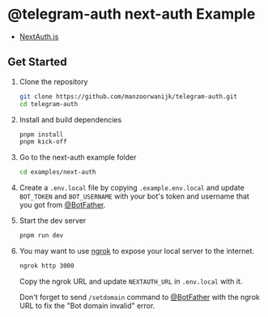 # @telegram-auth next-auth Example

-   [NextAuth.js](https://next-auth.js.org/)

## Get Started

1. Clone the repository

    ```sh
    git clone https://github.com/manzoorwanijk/telegram-auth.git
    cd telegram-auth
    ```

2. Install and build dependencies

    ```sh
    pnpm install
    pnpm kick-off
    ```

3. Go to the next-auth example folder

    ```sh
    cd examples/next-auth
    ```

4. Create a `.env.local` file by copying `.example.env.local` and update `BOT_TOKEN` and `BOT_USERNAME` with your bot's token and username that you got from [@BotFather](https://t.me/BotFather).

5. Start the dev server

    ```sh
    pnpm run dev
    ```

6. You may want to use [ngrok](https://ngrok.com/) to expose your local server to the internet.

    ```sh
    ngrok http 3000
    ```

    Copy the ngrok URL and update `NEXTAUTH_URL` in `.env.local` with it.

    Don't forget to send `/setdomain` command to [@BotFather](https://t.me/BotFather) with the ngrok URL to fix the "Bot domain invalid" error.
